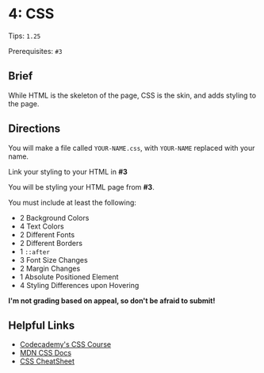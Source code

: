 # 4: CSS

Tips: `1.25`

Prerequisites: `#3`

## Brief

While HTML is the skeleton of the page, CSS is the skin, and adds styling to the page.

## Directions

You will make a file called `YOUR-NAME.css`, with `YOUR-NAME` replaced with your name.

Link your styling to your HTML in **#3**

You will be styling your HTML page from **#3**.

You must include at least the following:

- 2 Background Colors
- 4 Text Colors
- 2 Different Fonts
- 2 Different Borders
- 1 `::after`
- 3 Font Size Changes
- 2 Margin Changes
- 1 Absolute Positioned Element
- 4 Styling Differences upon Hovering

**I'm not grading based on appeal, so don't be afraid to submit!**

## Helpful Links

- [Codecademy's CSS Course](https://www.codecademy.com/learn/learn-css)
- [MDN CSS Docs](https://developer.mozilla.org/en-US/docs/Web/CSS)
- [CSS CheatSheet](http://htmlcheatsheet.com/css/)

